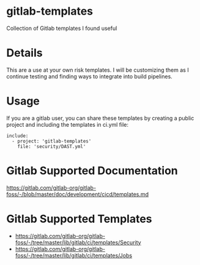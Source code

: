 # gitlab-templates
Collection of Gitlab templates I found useful

# Details
This are a use at your own risk templates. I will be customizing them as I continue testing and finding ways to integrate into build pipelines.

# Usage
If you are a gitlab user, you can share these templates by creating a public project and including the templates in ci.yml file:

```
include:
  - project: 'gitlab-templates'
    file: 'security/DAST.yml'
```

# Gitlab Supported Documentation 
https://gitlab.com/gitlab-org/gitlab-foss/-/blob/master/doc/development/cicd/templates.md

# Gitlab Supported Templates
* https://gitlab.com/gitlab-org/gitlab-foss/-/tree/master/lib/gitlab/ci/templates/Security
* https://gitlab.com/gitlab-org/gitlab-foss/-/tree/master/lib/gitlab/ci/templates/Jobs
